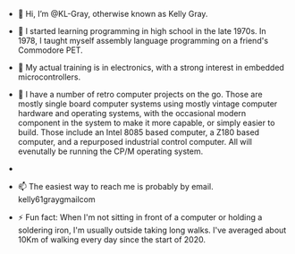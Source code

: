- 👋 Hi, I’m @KL-Gray, otherwise known as Kelly Gray.
- 👀 I started learning programming in high school in the late 1970s. In 1978, I taught myself assembly language programming on a friend's Commodore PET.
- 🌱 My actual training is in electronics, with a strong interest in embedded microcontrollers.
- 💞️ I have a number of retro computer projects on the go. Those are mostly single board computer systems using mostly vintage computer hardware and operating systems, with the occasional modern component in the system to make it more capable, or simply easier to build. Those include an Intel 8085 based computer, a Z180 based computer, and a repurposed industrial control computer. All will evenutally be running the CP/M operating system.
- 
- 📫 The easiest way to reach me is probably by email. kelly61<dot>gray<at>gmail<dot>com

- ⚡ Fun fact: When I'm not sitting in front of a computer or holding a soldering iron, I'm usually outside taking long walks. I've averaged about 10Km of walking every day since the start of 2020.

<!---
KL-Gray/KL-Gray is a ✨ special ✨ repository because its `README.md` (this file) appears on your GitHub profile.
You can click the Preview link to take a look at your changes.
--->
